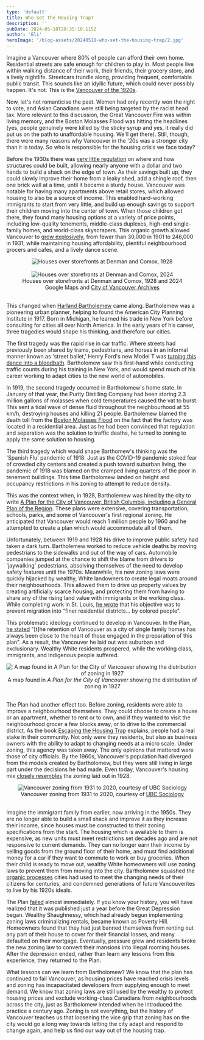 ```yaml
---
type: 'default'
title: Who Set the Housing Trap?
description: ''
pubDate: 2024-05-18T20:35:10.115Z
author: 'Eli'
heroImage: '/blog-assets/20240518-who-set-the-housing-trap/2.jpg'
---
```


Imagine a Vancouver where 80% of people can afford their own home. Residential streets are safe enough for children to play in. Most people live within walking distance of their work, their friends, their grocery store, and a lively nightlife. Streetcars trundle along, providing frequent, comfortable public transit. This sounds like an idyllic future, which could never possibly happen. It's not. This is the [Vancouver of the 1920s](https://viewpointvancouver.ca/2021/12/13/people-were-racist-vancouver-zoning-was-not-the-implications-of-the-great-molasses-flood/).

Now, let's not romanticise the past. Women had only recently won the right to vote, and Asian Canadians were still being targeted by the racist head tax. More relevant to this discussion, the Great Vancouver Fire was within living memory, and the Boston Molasses Flood was hitting the headlines (yes, people genuinely were killed by the sticky syrup and yes, it really did put us on the path to unaffordable housing. We'll get there). Still, though, there were many reasons why Vancouver in the '20s was a stronger city than it is today. So who is responsible for the housing crisis we face today?

Before the 1930s there was [very little regulation](https://doodles.mountainmath.ca/posts/2023-02-06-a-brief-history-of-vancouver-planning-development-regimes/index.html) on where and how structures could be built, allowing nearly anyone with a dollar and two hands to build a shack on the edge of town. As their savings built up, they could slowly improve their home from a leaky shed, add a shingle roof, then one brick wall at a time, until it became a sturdy house. Vancouver was notable for having many apartments above retail stores, which allowed housing to also be a source of income. This enabled hard-working immigrants to start from very little, and build up enough savings to support their children moving into the center of town. When those children got there, they found many housing options at a variety of price points, including low-quality tenements, middle-class duplexes, high-end single-family homes, and world-class skyscrapers. This organic growth allowed Vancouver to [grow explosively](https://vancouversun.com/news/local-news/this-week-in-history-1931-vancouver-becomes-canadas-third-largest-city), from fewer than 30,000 in 1901 to 246,000 in 1931, while maintaining housing affordability, plentiful neighbourhood grocers and cafes, and a lively dance scene.

<center><img src="/blog-assets/20240518-who-set-the-housing-trap/1.png" alt="Houses over storefronts at Denman and Comox, 1928"></center><br/>
<center><img src="/blog-assets/20240518-who-set-the-housing-trap/2.jpg" alt="Houses over storefronts at Denman and Comox, 2024"></center>

<center>Houses over storefronts at Denman and Comox, 1928 and 2024 <br/>Google Maps and <a href="https://searcharchives.vancouver.ca/stores-on-denman-street">City of Vancouver Archives</a></center><br/>

This changed when [Harland Bartholemew](https://www.vancouverarchives.ca/2011/04/18/how-did-harland-bartholomews-ideas-shape-vancouver/) came along. Bartholemew was a pioneering urban planner, helping to found the American City Planning Institute in 1917. Born in Michigan, he learned his trade in New York before consulting for cities all over North America. In the early years of his career, three tragedies would shape his thinking, and therefore our cities.

The first tragedy was the rapid rise in car traffic. Where streets had previously been shared by trams, pedestrians, and horses in an informal manner known as 'street ballet,' Henry Ford's new Model T was [turning this dance into a bloodbath](https://www.detroitnews.com/story/news/local/michigan-history/2015/04/26/auto-traffic-history-detroit/26312107/). Bartholomew saw this first-hand while conducting traffic counts during his training in New York, and would spend much of his career working to adapt cities to the new world of automobiles.

In 1919, the second tragedy occurred in Bartholomew's home state. In January of that year, the Purity Distilling Company had been storing 2.3 million gallons of molasses when cold temperatures caused the vat to burst. This sent a tidal wave of dense fluid throughout the neighbourhood at 55 km/h, destroying houses and killing 21 people. Bartholemew blamed the death toll from the [Boston Molasses Flood](https://viewpointvancouver.ca/2021/12/13/people-were-racist-vancouver-zoning-was-not-the-implications-of-the-great-molasses-flood/) on the fact that the factory was located in a residential area. Just as he had been convinced that regulation and separation was the solution to traffic deaths, he turned to zoning to apply the same solution to housing.

The third tragedy which would shape Barthomew's thinking was the 'Spanish Flu' pandemic of 1918. Just as the COVID-19 pandemic stoked fear of crowded city centers and created a push toward suburban living, the pandemic of 1918 was blamed on the cramped living quarters of the poor in tenement buildings. This time Bartholomew landed on height and occupancy restrictions in his zoning to attempt to reduce density.

This was the context when, in 1928, Bartholemew was hired by the city to write [A Plan for the City of Vancouver, British Columbia, including a General Plan of the Region](https://archive.org/embed/vancplanincgen00vanc). These plans were extensive, covering transportation, schools, parks, and some of Vancouver's first regional zoning. He anticipated that Vancouver would reach 1 million people by 1960 and he attempted to create a plan which would accommodate all of them.

Unfortunately, between 1919 and 1928 his drive to improve public safety had taken a dark turn. Bartholemew worked to reduce vehicle deaths by moving pedestrians to the sidewalks and out of the way of cars. Automobile companies jumped at the chance to shift the blame from drivers to 'jaywalking' pedestrians, absolving themselves of the need to develop safety features until the 1970s. Meanwhile, his new zoning laws were quickly hijacked by wealthy, White landowners to create legal moats around their neighbourhoods. This allowed them to drive up property values by creating artificially scarce housing, and protecting them from having to share any of the rising land value with immigrants or the working class. While completing work in St. Louis, [he wrote](https://ggwash.org/view/77826/one-man-zoned-huge-swaths-of-the-dc-region-for-sprawl-cars-and-exclusion) that his objective was to prevent migration into “finer residential districts… by colored people”.

This problematic ideology continued to develop in Vancouver. In the Plan, [he stated](https://archive.org/details/vancplanincgen00vanc/page/26/) "[t]he retention of Vancouver as a city of single family homes has always been close to the heart of those engaged in the preparation of this plan". As a result, the Vancouver he laid out was suburban and exclusionary. Wealthy White residents prospered, while the working class, immigrants, and Indigenous people suffered.

<center><img src="/blog-assets/20240518-who-set-the-housing-trap/3.jpg" alt="A map found in A Plan for the City of Vancouver showing the distribution of zoning in 1927"></center>
<center>A map found in <i>A Plan for the City of Vancouver</i> showing the distribution of zoning in 1927</center><br/>

The Plan had another effect too. Before zoning, residents were able to improve a neighbourhood themselves. They could choose to create a house or an apartment, whether to rent or to own, and if they wanted to visit the neighbourhood grocer a few blocks away, or to drive to the commercial district. As the book [Escaping the Housing Trap](https://www.housingtrap.org/) explains, people had a real stake in their community. Not only were they residents, but also as business owners with the ability to adapt to changing needs at a micro scale. Under zoning, this agency was taken away. The only opinions that mattered were those of city officials. By the 1960s, Vancouver's population had diverged from the models created by Bartholomew, but they were still living in large part under the decisions he had made. Even today, Vancouver's housing mix [closely resembles](https://samsullivan.ca/taking-a-closer-look-at-the-legacy-of-harland-bartholomew-and-his-plan-for-vancouver-2/) the zoning laid out in 1928.

<center><img src="/blog-assets/20240518-who-set-the-housing-trap/4.png" alt="Vancouver zoning from 1931 to 2020, courtesy of UBC Sociology"></center>
<center>Vancouver zoning from 1931 to 2020, courtesy of <a href="https://zoning.sociology.ubc.ca/historical/">UBC Sociology</a></center><br/>

Imagine the immigrant family from earlier, now arriving in the 1950s. They are no longer able to build a small shack and improve it as they increase their income, since houses must be constructed to their zoning specifications from the start. The housing which is available to them is expensive, as new units must meet restrictions set decades ago and are not responsive to current demands. They can no longer earn their income by selling goods from the ground floor of their home, and must find additional money for a car if they want to commute to work or buy groceries. When their child is ready to move out, wealthy White homeowners will use zoning laws to prevent them from moving into the city. Bartholomew squashed the [organic processes](https://bcbooklook.com/harland-bartholomew-and-vancouver-urban-history-1928-to-1952-video/) cities had used to meet the changing needs of their citizens for centuries, and condemned generations of future Vancouverites to live by his 1920s ideals.

The Plan [failed](https://bcbooklook.com/harland-bartholomew-and-vancouver-urban-history-1928-to-1952-video/) almost immediately. If you know your history, you will have realized that it was published just a year before the Great Depression began. Wealthy Shaughnessy, which had already begun implementing zoning laws criminalizing rentals, became known as Poverty Hill. Homeowners found that they had just banned themselves from renting out any part of their house to cover for their financial losses, and many defaulted on their mortgage. Eventually, pressure grew and residents broke the new zoning law to convert their mansions into illegal rooming houses. After the depression ended, rather than learn any lessons from this experience, they returned to the Plan.

What lessons can we learn from Bartholomew? We know that the plan has continued to fail Vancouver, as housing prices have reached crisis levels and zoning has incapacitated developers from supplying enough to meet demand. We know that zoning laws are still used by the wealthy to protect housing prices and exclude working-class Canadians from neighbourhoods across the city, just as Bartholomew intended when he introduced the practice a century ago. Zoning is not everything, but the history of Vancouver teaches us that loosening the vice grip that zoning has on the city would go a long way towards letting the city adapt and respond to change again, and help us find our way out of the housing trap.
